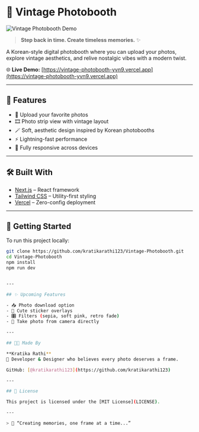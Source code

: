 # 📸 Vintage Photobooth

![Vintage Photobooth Demo](./preview.gif)

> **Step back in time. Create timeless memories.** ✨

A Korean-style digital photobooth where you can upload your photos, explore vintage aesthetics, and relive nostalgic vibes with a modern twist.

🌐 **Live Demo:** [https://vintage-photobooth-yvn9.vercel.app](https://vintage-photobooth-yvn9.vercel.app)

---

## 💖 Features

- 🎀 Upload your favorite photos
- 🎞️ Photo strip view with vintage layout
- 🪄 Soft, aesthetic design inspired by Korean photobooths
- ⚡ Lightning-fast performance
- 📱 Fully responsive across devices

---

## 🛠️ Built With

- [Next.js](https://nextjs.org/) – React framework
- [Tailwind CSS](https://tailwindcss.com/) – Utility-first styling
- [Vercel](https://vercel.com/) – Zero-config deployment

---

## 🚀 Getting Started

To run this project locally:

```bash
git clone https://github.com/kratikarathi123/Vintage-Photobooth.git
cd Vintage-Photobooth
npm install
npm run dev


---

## ✨ Upcoming Features

- 📥 Photo download option  
- 🎀 Cute sticker overlays  
- 🎛️ Filters (sepia, soft pink, retro fade)  
- 📸 Take photo from camera directly  

---

## 👩‍🎨 Made By

**Kratika Rathi**  
💖 Developer & Designer who believes every photo deserves a frame.

GitHub: [@kratikarathi123](https://github.com/kratikarathi123)

---

## 📄 License

This project is licensed under the [MIT License](LICENSE).

---

> 💫 “Creating memories, one frame at a time...”
